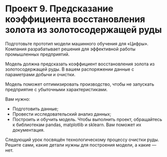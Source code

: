 Проект 9. Предсказание коэффициента восстановления золота из золотосодержащей руды
========================

Подготовьте прототип модели машинного обучения для «Цифры». Компания разрабатывает решения для эффективной работы промышленных предприятий.

Модель должна предсказать коэффициент восстановления золота из золотосодержащей руды. В вашем распоряжении данные с параметрами добычи и очистки.

Модель поможет оптимизировать производство, чтобы не запускать предприятие с убыточными характеристиками.

Вам нужно:

- Подготовить данные;
- Провести исследовательский анализ данных;
- Построить и обучить модель.
  Чтобы выполнить проект, обращайтесь к библиотекам pandas, matplotlib и sklearn. Вам поможет их документация.

Следующий урок посвящён технологическому процессу очистки руды. Решите сами, какие детали нужны для построения модели, а какие — нет.